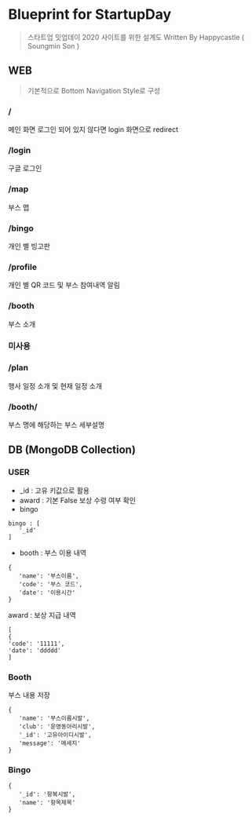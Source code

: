 
# Blueprint for StartupDay
> 스타트업 밋업데이 2020 사이트를 위한 설계도
> Written By Happycastle ( Soungmin Son )
## WEB
> 기본적으로 Bottom Navigation Style로 구성
### /
메인 화면 
로그인 되어 있지 않다면 login 화면으로 redirect
### /login
구글 로그인
### /map
부스 맵
### /bingo
개인 별 빙고판
### /profile
개인 별 QR 코드 및 부스 참여내역 알림
### /booth
부스 소개
### 미사용
### /plan
행사 일정 소개 및 현재 일정 소개
### /booth/<string>
부스 명에 해당하는 부스 세부설명
## DB (MongoDB Collection)
### USER
- _id : 고유 키값으로 활용
- award : 기본 False 보상 수령 여부 확인
- bingo
```
bingo : [
   '_id'
]
```
- booth : 부스 이용 내역
```
{
   'name': '부스이름',
   'code': '부스 코드',
   'date': '이용시간'
}
```
award : 보상 지급 내역
```
[
{
'code': '11111',
'date': 'ddddd'
]
```
### Booth
부스 내용 저장
```
{
   'name': '부스이름시발',
   'club': '운영동아리시발',
   '_id': '고유아이디시발',
   'message': '메세지'
}
```

### Bingo
```
{
   '_id': '항복시발',
   'name': '항목제목'
}
```